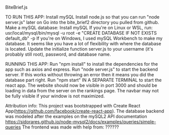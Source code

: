 BiteBrief.js







































TO RUN THIS APP:
Install mySQL
Install node.js so that you can run "node server.js" later on
Go into the bite_brief2 directory you pulled from github.
Make a mySQL database:
    Install mySQL
    If you're on Linux or WSL, run: usr/local/mysql/bin/mysql -u root -e "CREATE DATABASE IF NOT EXISTS default_db" -p
    If you're on Windows, I used mySQL Workbench to make my database.
    It seems like you have a lot of flexibility with where the database is located.
Update the initialize function server.js to your username (it's probably still root), password, and database name.

RUNNING THIS APP:
Run "npm install" to install the dependencies for the app such as axios and express.
Run "node server.js" to start the backend server. If this works without throwing an error then it means you did the database part right.
Run "npm start" IN A SEPARATE TERMINAL to start the react app. The website should now be visible in port 3000 and should be loading in data from the server on the rankings page.
The navbar may not be fully visible if your window is not maximized.



Attribution info:
    This project was bootstrapped with Create React App(https://github.com/facebook/create-react-app).
    The database backend was modeled after the examples on the mySQL2 API documentation https://sidorares.github.io/node-mysql2/docs/examples/queries/simple-queries
    The frontend was made with help from: ??????




